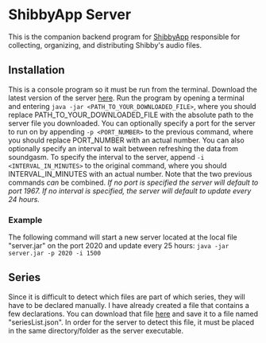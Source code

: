 # ShibbyApp Server
This is the companion backend program for [ShibbyApp](https://github.com/kraowx/shibbyapp) responsible for collecting, organizing, and distributing Shibby's audio files.

## Installation
This is a console program so it must be run from the terminal. Download the latest version of the server [here](https://github.com/kraowx/shibbyapp-server/releases/latest). Run the program by opening a terminal and entering ```java -jar <PATH_TO_YOUR_DOWNLOADED_FILE>```, where you should replace PATH_TO_YOUR_DOWNLOADED_FILE with the absolute path to the server file you downloaded. You can optionally specify a port for the server to run on by appending ```-p <PORT_NUMBER>``` to the previous command, where you should replace PORT_NUMBER with an actual number. You can also optionally specify an interval to wait between refreshing the data from soundgasm. To specify the interval to the server, append ```-i <INTERVAL_IN_MINUTES>``` to the original command, where you should INTERVAL_IN_MINUTES with an actual number. Note that the two previous commands *can* be combined. *If no port is specified the server will default to port 1967. If no interval is specified, the server will default to update every 24 hours.*

### Example
The following command will start a new server located at the local file "server.jar" on the port 2020 and update every 25 hours: ```java -jar server.jar -p 2020 -i 1500```

## Series
Since it is difficult to detect which files are part of which series, they will have to be declared manually. I have already created a file that contains a few declarations. You can download that file [here](https://raw.githubusercontent.com/kraowx/shibbyapp-server/master/seriesList.json) and save it to a file named "seriesList.json". In order for the server to detect this file, it must be placed in the same directory/folder as the server executable.
